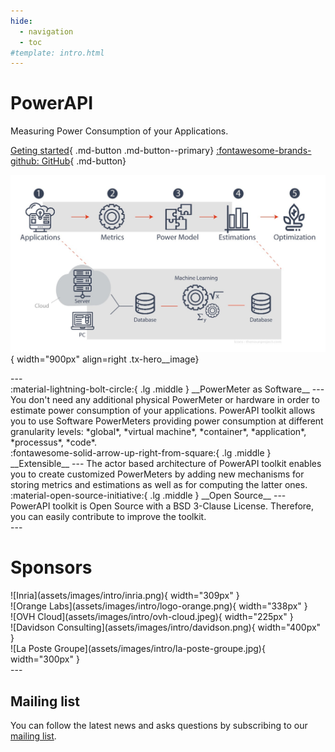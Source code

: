 ```yaml
---
hide:
  - navigation
  - toc
#template: intro.html
---
```


<div class="tx-hero markdown" markdown>

  <div class="tx-hero__content" markdown>

# PowerAPI

Measuring Power Consumption of your Applications.

[Geting started](getting_started){ .md-button .md-button--primary}
[:fontawesome-brands-github: GitHub](https://github.com/powerapi-ng/){ .md-button}  

  </div>

![PowerAPI Overview](assets/images/intro/overview.png){ width="900px" align=right .tx-hero__image}

</div>
---

<!-- div class="grid cards" markdown-->

<div class="grid-container" markdown>
  <div class="grid-item card container" markdown>
:material-lightning-bolt-circle:{ .lg .middle } __PowerMeter as Software__
---
 You don't need any additional physical PowerMeter or hardware in order to estimate power consumption of your applications.
 PowerAPI toolkit allows you to use Software PowerMeters providing power consumption at different granularity levels: *global*, *virtual machine*, *container*, *application*, *processus*, *code*.
  </div>
  <div class="grid-item card container" markdown>
:fontawesome-solid-arrow-up-right-from-square:{ .lg .middle } __Extensible__
---
The actor based architecture of PowerAPI toolkit enables you to create customized PowerMeters by adding new mechanisms for storing metrics and estimations as well as for computing the latter ones.
  </div>
  <div class="grid-item card container" markdown>
:material-open-source-initiative:{ .lg .middle } __Open Source__
---
PowerAPI toolkit is Open Source with a BSD 3-Clause License.
Therefore, you can easily contribute to improve the toolkit.
  </div>
</div>
---

# Sponsors

<div class="sponsors" markdown>
  <div class="sponsor" markdown>  
![Inria](assets/images/intro/inria.png){ width="309px" }
  </div>
  <div class="sponsor" markdown>  
![Orange Labs](assets/images/intro/logo-orange.png){ width="338px" }
  </div>
  <div class="sponsor" markdown>  
![OVH Cloud](assets/images/intro/ovh-cloud.jpeg){ width="225px" }
  </div>
</div>
<div class="sponsors" markdown>
  <div class="sponsor" markdown>  
  ![Davidson Consulting](assets/images/intro/davidson.png){ width="400px" }
  </div>
  <div class="sponsor" markdown>  
  ![La Poste Groupe](assets/images/intro/la-poste-groupe.jpg){ width="300px" }
  </div>
</div>
---

## Mailing list

You can follow the latest news and asks questions by subscribing to our <a href="mailto:sympa@inria.fr?subject=subscribe powerapi">mailing list</a>.
